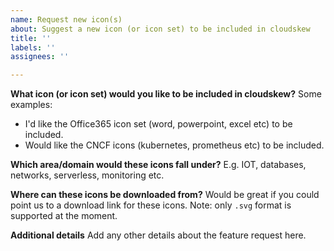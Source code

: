 ```yaml
---
name: Request new icon(s)
about: Suggest a new icon (or icon set) to be included in cloudskew
title: ''
labels: ''
assignees: ''

---
```


**What icon (or icon set) would you like to be included in cloudskew?**
Some examples:
* I'd like the Office365 icon set (word, powerpoint, excel etc) to be included.
* Would like the CNCF icons (kubernetes, prometheus etc) to be included. 

**Which area/domain would these icons fall under?**
E.g. IOT, databases, networks, serverless, monitoring etc. 

**Where can these icons be downloaded from?**
Would be great if you could point us to a download link for these icons. Note: only `.svg` format is supported at the moment.

**Additional details**
Add any other details about the feature request here.
